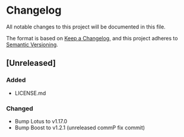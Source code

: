 # Changelog
All notable changes to this project will be documented in this file.

The format is based on [Keep a Changelog](https://keepachangelog.com/en/1.0.0/),
and this project adheres to [Semantic Versioning](https://semver.org/spec/v2.0.0.html).

## [Unreleased]
### Added
- LICENSE.md

### Changed
- Bump Lotus to v1.17.0
- Bump Boost to v1.2.1 (unreleased commP fix commit)